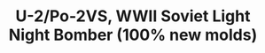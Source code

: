 ---
layout: product
title: "U-2/Po-2VS, WWII Soviet Light Night Bomber (100% new molds)"
price: "TBA" 
desc: "Maketa"
img_path: "/assets/img/ICM 72243.webp"
brand: "N/A"
available: false
special_offer: false
new: false
soon: false
cat: "010000"
subcat: "013600"
subsubcat: "0N/A"
sifra: "ICM 72243"
popular: false
spec: false
---